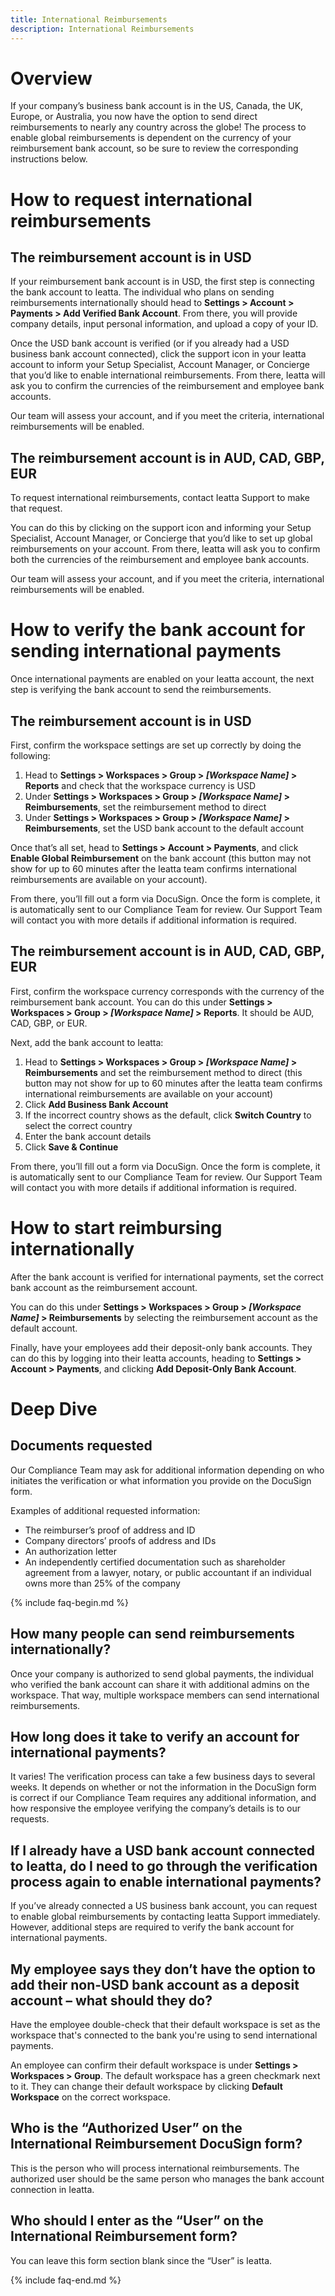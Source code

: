 ```yaml
---
title: International Reimbursements
description: International Reimbursements
---
```

# Overview

If your company’s business bank account is in the US, Canada, the UK, Europe, or Australia, you now have the option to send direct reimbursements to nearly any country across the globe! 
The process to enable global reimbursements is dependent on the currency of your reimbursement bank account, so be sure to review the corresponding instructions below. 

# How to request international reimbursements

## The reimbursement account is in USD

If your reimbursement bank account is in USD, the first step is connecting the bank account to Ieatta. 
The individual who plans on sending reimbursements internationally should head to **Settings > Account > Payments > Add Verified Bank Account**. From there, you will provide company details, input personal information, and upload a copy of your ID. 

Once the USD bank account is verified (or if you already had a USD business bank account connected), click the support icon in your Ieatta account to inform your Setup Specialist, Account Manager, or Concierge that you’d like to enable international reimbursements. From there, Ieatta will ask you to confirm the currencies of the reimbursement and employee bank accounts.

Our team will assess your account, and if you meet the criteria, international reimbursements will be enabled.

## The reimbursement account is in AUD, CAD, GBP, EUR

To request international reimbursements, contact Ieatta Support to make that request.  

You can do this by clicking on the support icon and informing your Setup Specialist, Account Manager, or Concierge that you’d like to set up global reimbursements on your account. 
From there, Ieatta will ask you to confirm both the currencies of the reimbursement and employee bank accounts.

Our team will assess your account, and if you meet the criteria, international reimbursements will be enabled.

# How to verify the bank account for sending international payments 

Once international payments are enabled on your Ieatta account, the next step is verifying the bank account to send the reimbursements. 

## The reimbursement account is in USD

First, confirm the workspace settings are set up correctly by doing the following:
1. Head to **Settings > Workspaces > Group > _[Workspace Name]_ > Reports** and check that the workspace currency is USD
2. Under **Settings > Workspaces > Group > _[Workspace Name]_ > Reimbursements**, set the reimbursement method to direct
3. Under **Settings > Workspaces > Group > _[Workspace Name]_ > Reimbursements**, set the USD bank account to the default account

Once that’s all set, head to **Settings > Account > Payments**, and click **Enable Global Reimbursement** on the bank account (this button may not show for up to 60 minutes after the Ieatta team confirms international reimbursements are available on your account).

From there, you’ll fill out a form via DocuSign. Once the form is complete, it is automatically sent to our Compliance Team for review.  Our Support Team will contact you with more details if additional information is required. 

## The reimbursement account is in AUD, CAD, GBP, EUR

First, confirm the workspace currency corresponds with the currency of the reimbursement bank account. You can do this under **Settings > Workspaces > Group > _[Workspace Name]_ > Reports**. It should be AUD, CAD, GBP, or EUR. 

Next, add the bank account to Ieatta: 
1. Head to **Settings > Workspaces > Group > _[Workspace Name]_ > Reimbursements** and set the reimbursement method to direct (this button may not show for up to 60 minutes after the Ieatta team confirms international reimbursements are available on your account)
2. Click **Add Business Bank Account**
3. If the incorrect country shows as the default, click **Switch Country** to select the correct country
4. Enter the bank account details 
5. Click **Save & Continue**

From there, you’ll fill out a form via DocuSign. Once the form is complete, it is automatically sent to our Compliance Team for review. Our Support Team will contact you with more details if additional information is required. 

# How to start reimbursing internationally

After the bank account is verified for international payments, set the correct bank account as the reimbursement account. 

You can do this under **Settings > Workspaces > Group > _[Workspace Name]_ > Reimbursements** by selecting the reimbursement account as the default account.

Finally, have your employees add their deposit-only bank accounts. They can do this by logging into their Ieatta accounts, heading to **Settings > Account > Payments**, and clicking **Add Deposit-Only Bank Account**. 

# Deep Dive

## Documents requested

Our Compliance Team may ask for additional information depending on who initiates the verification or what information you provide on the DocuSign form. 

Examples of additional requested information:
- The reimburser’s proof of address and ID
- Company directors’ proofs of address and IDs
- An authorization letter 
- An independently certified documentation such as shareholder agreement from a lawyer, notary, or public accountant if an individual owns more than 25% of the company

{% include faq-begin.md %}

## How many people can send reimbursements internationally? 

Once your company is authorized to send global payments, the individual who verified the bank account can share it with additional admins on the workspace. That way, multiple workspace members can send international reimbursements. 

## How long does it take to verify an account for international payments?

It varies! The verification process can take a few business days to several weeks. It depends on whether or not the information in the DocuSign form is correct if our Compliance Team requires any additional information, and how responsive the employee verifying the company’s details is to our requests. 

## If I already have a USD bank account connected to Ieatta, do I need to go through the verification process again to enable international payments? 

If you’ve already connected a US business bank account, you can request to enable global reimbursements by contacting Ieatta Support immediately. However, additional steps are required to verify the bank account for international payments. 

## My employee says they don’t have the option to add their non-USD bank account as a deposit account – what should they do? 

Have the employee double-check that their default workspace is set as the workspace that's connected to the bank you're using to send international payments.

An employee can confirm their default workspace is under **Settings > Workspaces > Group**. The default workspace has a green checkmark next to it. They can change their default workspace by clicking **Default Workspace** on the correct workspace.

## Who is the “Authorized User” on the International Reimbursement DocuSign form? 

This is the person who will process international reimbursements. The authorized user should be the same person who manages the bank account connection in Ieatta. 

## Who should I enter as the “User” on the International Reimbursement form?

You can leave this form section blank since the “User” is Ieatta. 

{% include faq-end.md %}
